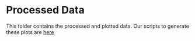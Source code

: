 # Processed Data

This folder contains the processed and plotted data.
Our scripts to generate these plots are [here](/scripts/analysis/)